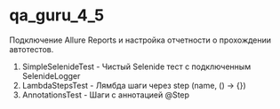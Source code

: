 # qa_guru_4_5

Подключение Allure Reports и настройка отчетности о прохождении автотестов.

1. SimpleSelenideTest - Чистый Selenide тест с подключенным SelenideLogger
2. LambdaStepsTest - Лямбда шаги через step (name, () -> {})
3. AnnotationsTest - Шаги с аннотацией @Step